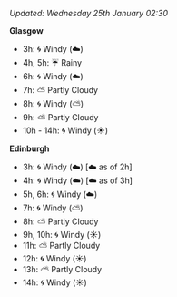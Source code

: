 *Updated: Wednesday 25th January 02:30*

**Glasgow**

* 3h: :cyclone: Windy (:cloud:)
* 4h, 5h: :umbrella: Rainy
* 6h: :cyclone: Windy (:cloud:)
* 7h: :partly_sunny: Partly Cloudy
* 8h: :cyclone: Windy (:partly_sunny:)
* 9h: :partly_sunny: Partly Cloudy
* 10h - 14h: :cyclone: Windy (:sunny:)

**Edinburgh**

* 3h: :cyclone: Windy (:cloud:) [:cloud: as of 2h]
* 4h: :cyclone: Windy (:cloud:) [:cloud: as of 3h]
* 5h, 6h: :cyclone: Windy (:cloud:)
* 7h: :cyclone: Windy (:partly_sunny:)
* 8h: :partly_sunny: Partly Cloudy
* 9h, 10h: :cyclone: Windy (:sunny:)
* 11h: :partly_sunny: Partly Cloudy
* 12h: :cyclone: Windy (:sunny:)
* 13h: :partly_sunny: Partly Cloudy
* 14h: :cyclone: Windy (:sunny:)
